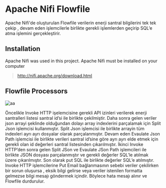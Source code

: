 # Apache Nifi Flowfile
Apache Nifi'de oluşturulan Flowfile verilerin enerji santral bilgilerini tek tek çekip , devam eden işlemcilerle birlikte gerekli işlemlerden geçirip SQL’e atma işlemini gerçekleştirir.

## Installation
Apache Nifi was used in this project. Apache Nifi must be installed on your computer
> http://nifi.apache.org/download.html

## Flowfile Processors

![aa](https://user-images.githubusercontent.com/50110116/109416858-b95df380-79d1-11eb-943e-f15eae80f3ce.png)

Öncelikle Invoke HTTP işelemcisine gerekli API izinleri verilerek enerji santralleri listesi santral id’si ile birlikte çekilmiştir. Daha sonra gelen veriler json arrayi şeklinde olduğundan dolayı array indexlerini parçalamak için Split Json işlemcisi kullanmıştır. Split Json işlemcisi ile birlikte arrayin tüm indexleri ayrı ayrı dosyalar olarak parçalanmıştır. Devam eden Evaulate Json Path işlemcisi ile birlikte verileri santral id’sine göre ayrı ayrı elde etmek için gerekli olan id değerleri santral listesinden çıkarılmıştır. İkinci Invoke HTTP’den sonra gelen Split JSon ve Evaulate JSon Path işlemcileri ile birlikte JSON dosyası parçalanmıştır ve gerekli değerler SQL’le atılmak üzere çıkarılmıştır. Son olarak put SQL ile birlikte değerler SQL’e atılmıştır. Invoke HTTP işlemcilerine Put Email bağlanmasının sebebi veriler çekilirken bir sorun oluşursa , eksik bilgi gelirse veya veriler istenilen formatta gelmezse bilgi mesajı göndermek içindir. Böylece hata mesajı alınır ve Flowfile durdurulur.

